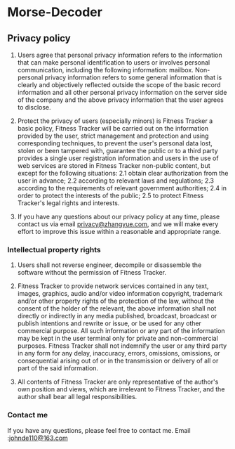 # Morse-Decoder

## Privacy policy
1. Users agree that personal privacy information refers to the information that can make personal identification to users or involves personal communication, including the following information: mailbox. Non-personal privacy information refers to some general information that is clearly and objectively reflected outside the scope of the basic record information and all other personal privacy information on the server side of the company and the above privacy information that the user agrees to disclose.

2. Protect the privacy of users (especially minors) is Fitness Tracker a basic policy, Fitness Tracker will be carried out on the information provided by the user, strict management and protection and using corresponding techniques, to prevent the user's personal data lost, stolen or been tampered with, guarantee the public or to a third party provides a single user registration information and users in the use of web services are stored in Fitness Tracker non-public content, but except for the following situations:
2.1 obtain clear authorization from the user in advance;
2.2 according to relevant laws and regulations;
2.3 according to the requirements of relevant government authorities;
2.4 in order to protect the interests of the public;
2.5 to protect Fitness Tracker's legal rights and interests.

3. If you have any questions about our privacy policy at any time, please contact us via email privacy@zhangyue.com, and we will make every effort to improve this issue within a reasonable and appropriate range.

### Intellectual property rights

1. Users shall not reverse engineer, decompile or disassemble the software without the permission of Fitness Tracker.

2. Fitness Tracker to provide network services contained in any text, images, graphics, audio and/or video information copyright, trademark and/or other property rights of the protection of the law, without the consent of the holder of the relevant, the above information shall not directly or indirectly in any media published, broadcast, broadcast or publish intentions and rewrite or issue, or be used for any other commercial purpose. All such information or any part of the information may be kept in the user terminal only for private and non-commercial purposes. Fitness Tracker shall not indemnify the user or any third party in any form for any delay, inaccuracy, errors, omissions, omissions, or consequential arising out of or in the transmission or delivery of all or part of the said information.

3. All contents of Fitness Tracker are only representative of the author's own position and views, which are irrelevant to Fitness Tracker, and the author shall bear all legal responsibilities.

### Contact me
If you have any questions, please feel free to contact me.
Email :johnde110@163.com





